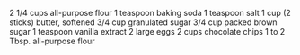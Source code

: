2 1/4 cups all-purpose flour
1 teaspoon baking soda
1 teaspoon salt
1 cup (2 sticks) butter, softened
3/4 cup granulated sugar
3/4 cup packed brown sugar
1 teaspoon vanilla extract
2 large eggs
2 cups chocolate chips
1 to 2 Tbsp. all-purpose flour
